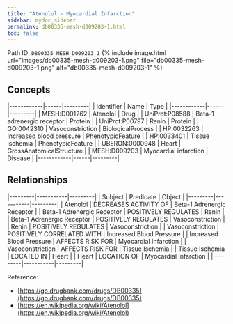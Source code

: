```yaml
---
title: "Atenolol - Myocardial Infarction"
sidebar: mydoc_sidebar
permalink: db00335-mesh-d009203-1.html
toc: false 
---
```



Path ID: `DB00335_MESH_D009203_1`
{% include image.html url="images/db00335-mesh-d009203-1.png" file="db00335-mesh-d009203-1.png" alt="db00335-mesh-d009203-1" %}

## Concepts

|------------|------|---------|
| Identifier | Name | Type    |
|------------|------|---------|
| MESH:D001262 | Atenolol | Drug |
| UniProt:P08588 | Beta-1 adrenergic receptor | Protein |
| UniProt:P00797 | Renin | Protein |
| GO:0042310 | Vasoconstriction | BiologicalProcess |
| HP:0032263 | Increased blood pressure | PhenotypicFeature |
| HP:0033401 | Tissue ischemia | PhenotypicFeature |
| UBERON:0000948 | Heart | GrossAnatomicalStructure |
| MESH:D009203 | Myocardial infarction | Disease |
|------------|------|---------|

## Relationships

|---------|-----------|---------|
| Subject | Predicate | Object  |
|---------|-----------|---------|
| Atenolol | DECREASES ACTIVITY OF | Beta-1 Adrenergic Receptor |
| Beta-1 Adrenergic Receptor | POSITIVELY REGULATES | Renin |
| Beta-1 Adrenergic Receptor | POSITIVELY REGULATES | Vasoconstriction |
| Renin | POSITIVELY REGULATES | Vasoconstriction |
| Vasoconstriction | POSITIVELY CORRELATED WITH | Increased Blood Pressure |
| Increased Blood Pressure | AFFECTS RISK FOR | Myocardial Infarction |
| Vasoconstriction | AFFECTS RISK FOR | Tissue Ischemia |
| Tissue Ischemia | LOCATED IN | Heart |
| Heart | LOCATION OF | Myocardial Infarction |
|---------|-----------|---------|

Reference: 
  - [https://go.drugbank.com/drugs/DB00335](https://go.drugbank.com/drugs/DB00335)
  - [https://en.wikipedia.org/wiki/Atenolol](https://en.wikipedia.org/wiki/Atenolol)
